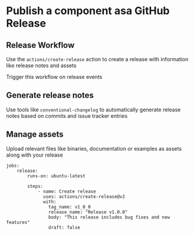 # Publish a component asa GitHub Release

## Release Workflow

Use the `actions/create-release` action to create a release with information like release notes and assets

Trigger this workflow on release events

## Generate release notes

Use tools like `conventional-changelog` to automatically generate release notes based on commits and issue tracker entries

## Manage assets

Upload relevant files like binaries, documentation or examples as assets along with your release

```YML
jobs:
    release:
        runs-on: ubuntu-latest

        steps:
            - name: Create release
              uses: actions/create-release@v2
              with:
                tag_name: v1_0_0
                release_name: "Release v1.0.0"
                body: "This release includes bug fixes and new features"
                draft: false
```
